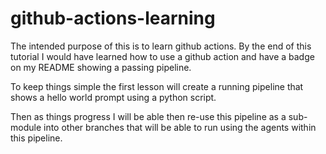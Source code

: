 # github-actions-learning


The intended purpose of this is to learn github actions.  By the end of this tutorial I would have learned how to use a github action and have a badge on my README showing a passing pipeline.

To keep things simple the first lesson will create a running pipeline that shows a hello world prompt using a python script.

Then as things progress I will be able then re-use this pipeline as a sub-module into other branches that will be able to run using the agents within this pipeline.
